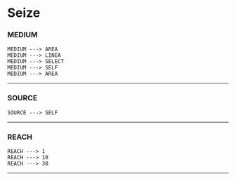 # Seize

### MEDIUM
````
MEDIUM ---> AREA
MEDIUM ---> LINEA
MEDIUM ---> SELECT
MEDIUM ---> SELF
MEDIUM ---> AREA
````
  
---
  
### SOURCE
````
SOURCE ---> SELF
````
  
---
  
### REACH
````
REACH ---> 1
REACH ---> 10
REACH ---> 30
````
  
---
  


